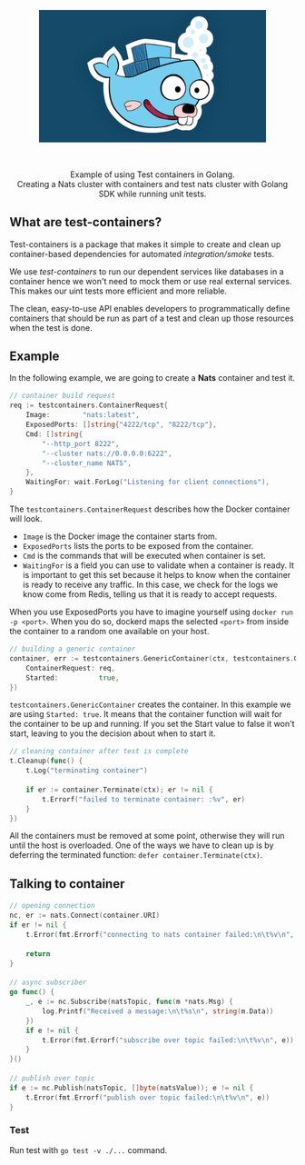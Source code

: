 <p align="center">
	<img src="assets/test-container.png" alt="logo" width="400" />
</p>

<br />

<p align="center">
Example of using Test containers in Golang. <br />
Creating a Nats cluster with containers and test nats cluster with Golang SDK while running unit tests.
</p>

## What are test-containers?

Test-containers is a package that makes it simple to create and clean up container-based 
dependencies for automated _integration/smoke_ tests.

We use _test-containers_ to run our dependent services like databases in a container
hence we won't need to mock them or use real external services. This makes our uint tests more
efficient and more reliable.

The clean, easy-to-use API enables developers
to programmatically define containers that should 
be run as part of a test and clean up those 
resources when the test is done.

## Example

In the following example, we are going to create a **Nats**
container and test it.

```go
// container build request
req := testcontainers.ContainerRequest{
    Image:        "nats:latest",
    ExposedPorts: []string{"4222/tcp", "8222/tcp"},
    Cmd: []string{
        "--http_port 8222",
        "--cluster nats://0.0.0.0:6222",
        "--cluster_name NATS",
    },
    WaitingFor: wait.ForLog("Listening for client connections"),
}
```

The ```testcontainers.ContainerRequest``` describes how the Docker container will look.

- ```Image``` is the Docker image the container starts from.
- ```ExposedPorts``` lists the ports to be exposed from the container.
- ```Cmd``` is the commands that will be executed when container is set.
- ```WaitingFor``` is a field you can use to validate when a container is ready. It is important to get this set because it helps to know when the container is ready to receive any traffic. In this case, we check for the logs we know come from Redis, telling us that it is ready to accept requests.

When you use ExposedPorts you have to imagine 
yourself using ```docker run -p <port>```. 
When you do so, dockerd maps the selected ```<port>``` from 
inside the container to a random one available on your host.

```go
// building a generic container
container, err := testcontainers.GenericContainer(ctx, testcontainers.GenericContainerRequest{
    ContainerRequest: req,
    Started:          true,
})
```

```testcontainers.GenericContainer``` creates the 
container. 
In this example we are using ```Started: true```. 
It means that the container function will wait for 
the container to be up and running. 
If you set the Start value to false it won't start, 
leaving to you the decision about when to start it.

```go
// cleaning container after test is complete
t.Cleanup(func() {
    t.Log("terminating container")

    if er := container.Terminate(ctx); er != nil {
        t.Errorf("failed to terminate container: :%v", er)
    }
})
```

All the containers must be removed 
at some point, otherwise they will run until 
the host is overloaded. 
One of the ways we have to clean up is by deferring the terminated function: 
```defer container.Terminate(ctx)```.

## Talking to container

```go
// opening connection
nc, er := nats.Connect(container.URI)
if er != nil {
    t.Error(fmt.Errorf("connecting to nats container failed:\n\t%v\n", er))

    return
}

// async subscriber
go func() {
    _, e := nc.Subscribe(natsTopic, func(m *nats.Msg) {
        log.Printf("Received a message:\n\t%s\n", string(m.Data))
    })
    if e != nil {
        t.Error(fmt.Errorf("subscribe over topic failed:\n\t%v\n", e))
    }
}()

// publish over topic
if e := nc.Publish(natsTopic, []byte(natsValue)); e != nil {
    t.Error(fmt.Errorf("publish over topic failed:\n\t%v\n", e))
}
```

### Test

Run test with ```go test -v ./...``` command.
